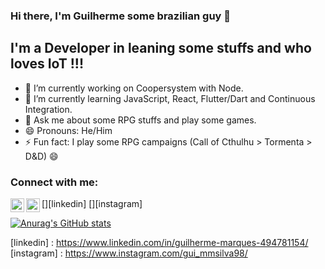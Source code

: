 ### Hi there, I'm Guilherme some brazilian guy 👋

## I'm a Developer in leaning some stuffs and who loves IoT !!!

- 🔭 I’m currently working on Coopersystem with Node.
- 🌱 I’m currently learning JavaScript, React, Flutter/Dart and Continuous Integration.
- 💬 Ask me about some RPG stuffs and play some games.
- 😄 Pronouns: He/Him
- ⚡ Fun fact: I play some RPG campaigns (Call of Cthulhu > Tormenta > D&D) 😄


### Connect with me:

[<img align="left" alt="Guilherme | LinkedIn" width="22px" src="https://cdn.jsdelivr.net/npm/simple-icons@v3/icons/linkedin.svg" />][linkedin]
[<img align="left" alt="Guilherme | Instagram" width="22px" src="https://cdn.jsdelivr.net/npm/simple-icons@v3/icons/instagram.svg" />][instagram]


[![Anurag's GitHub stats](https://github-readme-stats.vercel.app/api?username=GuiMarques98&count_private=true&show_icons=true)](https://github.com/anuraghazra/github-readme-stats)



[linkedin]  : https://www.linkedin.com/in/guilherme-marques-494781154/
[instagram] : https://www.instagram.com/gui_mmsilva98/